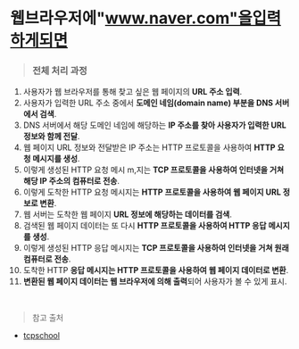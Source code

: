 # 웹브라우저에"www.naver.com"을입력하게되면

> ### 전체 처리 과정
1. 사용자가 웹 브라우저를 통해 찾고 싶은 웹 페이지의 **URL 주소 입력**.
2. 사용자가 입력한 URL 주소 중에서 **도메인 네임(domain name) 부분을 DNS 서버에서 검색**.
3. DNS 서버에서 해당 도메인 네임에 해당하는 **IP 주소를 찾아 사용자가 입력한 URL 정보와 함께 전달**.
4. 웹 페이지 URL 정보와 전달받은 IP 주소는 HTTP 프로토콜을 사용하여 **HTTP 요청 메시지를 생성**.
5. 이렇게 생성된 HTTP 요청 메시 m,지는 **TCP 프로토콜을 사용하여 인터넷을 거쳐 해당 IP 주소의 컴퓨터로 전송**.
6. 이렇게 도착한 HTTP 요청 메시지는 **HTTP 프로토콜을 사용하여 웹 페이지 URL 정보로 변환**.
7. 웹 서버는 도착한 웹 페이지 **URL 정보에 해당하는 데이터를 검색**.
8. 검색된 웹 페이지 데이터는 또 다시 **HTTP 프로토콜을 사용하여 HTTP 응답 메시지를 생성**.
9. 이렇게 생성된 HTTP 응답 메시지는 **TCP 프로토콜을 사용하여 인터넷을 거쳐 원래 컴퓨터로 전송**.
10. 도착한 HTTP **응답 메시지는 HTTP 프로토콜을 사용하여 웹 페이지 데이터로 변환**.
11. **변환된 웹 페이지 데이터는 웹 브라우저에 의해 출력**되어 사용자가 볼 수 있게 표시.

<br>

> 참고 출처
- [tcpschool](http://tcpschool.com/webbasic/works)
